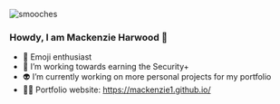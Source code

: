 

![smooches](https://external-content.duckduckgo.com/iu/?u=http%3A%2F%2Fbestanimations.com%2FComputers%2Ffunny-computer-animated-gif-55.gif&f=1&nofb=1&ipt=b7efdad5aa1ddebef4528afcb26d93e7caf09f493fca4f1bf9ab158b727acfd3&ipo=images)

### Howdy, I am Mackenzie Harwood 👋

- :ghost: Emoji enthusiast
- :lock_with_ink_pen: I’m working towards earning the Security+
- :alien: I’m currently working on more personal projects for my portfolio
- :woman_technologist: Portfolio website: https://mackenzie1.github.io/


<!--
**mackenzie1/mackenzie1** is a ✨ _special_ ✨ repository because its `README.md` (this file) appears on your GitHub profile.

Here are some ideas to get you started:

- 🔭 I’m currently working on ...
- 🌱 I’m currently learning ...
- 👯 I’m looking to collaborate on ...
- 🤔 I’m looking for help with ...
- 💬 Ask me about ...
- 📫 How to reach me: ...
- 😄 Pronouns: ...
- ⚡ Fun fact: ...
-->
